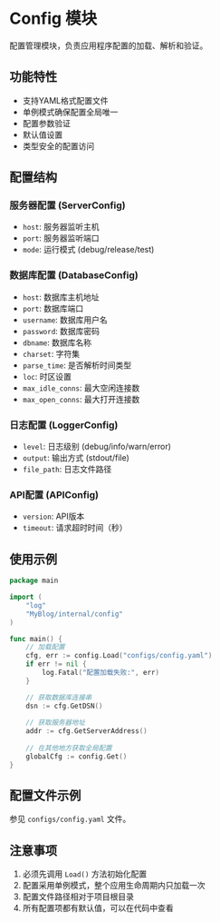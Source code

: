 # Config 模块

配置管理模块，负责应用程序配置的加载、解析和验证。

## 功能特性

- 支持YAML格式配置文件
- 单例模式确保配置全局唯一
- 配置参数验证
- 默认值设置
- 类型安全的配置访问

## 配置结构

### 服务器配置 (ServerConfig)
- `host`: 服务器监听主机
- `port`: 服务器监听端口
- `mode`: 运行模式 (debug/release/test)

### 数据库配置 (DatabaseConfig)
- `host`: 数据库主机地址
- `port`: 数据库端口
- `username`: 数据库用户名
- `password`: 数据库密码
- `dbname`: 数据库名称
- `charset`: 字符集
- `parse_time`: 是否解析时间类型
- `loc`: 时区设置
- `max_idle_conns`: 最大空闲连接数
- `max_open_conns`: 最大打开连接数

### 日志配置 (LoggerConfig)
- `level`: 日志级别 (debug/info/warn/error)
- `output`: 输出方式 (stdout/file)
- `file_path`: 日志文件路径

### API配置 (APIConfig)
- `version`: API版本
- `timeout`: 请求超时时间（秒）

## 使用示例

```go
package main

import (
    "log"
    "MyBlog/internal/config"
)

func main() {
    // 加载配置
    cfg, err := config.Load("configs/config.yaml")
    if err != nil {
        log.Fatal("配置加载失败:", err)
    }

    // 获取数据库连接串
    dsn := cfg.GetDSN()
    
    // 获取服务器地址
    addr := cfg.GetServerAddress()
    
    // 在其他地方获取全局配置
    globalCfg := config.Get()
}
```

## 配置文件示例

参见 `configs/config.yaml` 文件。

## 注意事项

1. 必须先调用 `Load()` 方法初始化配置
2. 配置采用单例模式，整个应用生命周期内只加载一次
3. 配置文件路径相对于项目根目录
4. 所有配置项都有默认值，可以在代码中查看